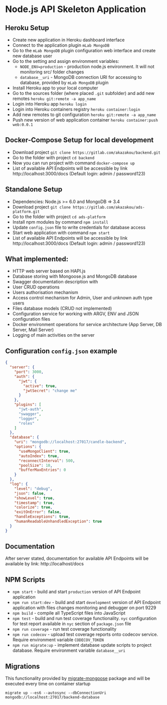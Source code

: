# Node.js API Skeleton Application

## Heroku Setup

* Create new application in Heroku dashboard interface
* Connect to the application plugin `mLab MongoDB`
* Go to the `mLab MongoDB` plugin configuration web interface and create new database user
* Go to the setting and assign environment variables:
  * `NODE_ENV=production` - production node.js environment. It will not monitoring src/ folder changes
  * `database__uri` - MongoDB connection URI for accessing to database, provided by `mLab MongoDB` plugin
* Install Heroku app to your local computer
* Go to the sources folder (where placed `.git` subfolder) and add new remotes `heroku git:remote -a app_name`
* Login into Heroku app `heroku login`
* Login into Heroku containers registry `heroku container:login`
* Add new remotes to git configuration `heroku git:remote -a app_name`
* Push new version of web application container `heroku container:push web:0.0.1`

## Docker-Compose Setup for local development

* Download project `git clone https://gitlab.com/akazakou/backend.git`
* Go to the folder with project `cd backend`
* Now you can run project with command `docker-compose up`
* List of available API Endpoints will be accessible by link http://localhost:3000/docs (Default login: admin / password123)

## Standalone Setup

* Dependencies: Node.js >= 6.0 and MongoDB => 3.4
* Download project `git clone https://gitlab.com/akazakou/ads-platform.git`
* Go to the folder with project `cd ads-platform`
* Install npm modules by command `npm install`
* Update `config.json` file to write credentials for database access
* Start web application with command `npm start`
* List of available API Endpoints will be accessible by link http://localhost:3000/docs (Default login: admin / password123)

## What implemented: 

* HTTP web server based on HAPI.js
* Database storing with Mongoose.js and MongoDB database
* Swagger documentation description with 
* User CRUD operations
* Users authorisation mechanism
* Access control mechanism for Admin, User and unknown auth type users
* Files database models (CRUD not implemented)
* Configuration service for working with ARGV, ENV and JSON configuration files
* Docker environment operations for service architecture (App Server, DB Server, Mail Server)
* Logging of main activities on the server

## Configuration `config.json` example

```json
{
  "server": {
    "port": 3000,
    "auth": {
      "jwt": {
        "active": true,
        "jwtSecret": "change me"
      }
    },
    "plugins": [
      "jwt-auth",
      "swagger",
      "logger",
      "roles"
    ]
  },
  "database": {
    "uri": "mongodb://localhost:27017/candle-backend",
    "options": {
      "useMongoClient": true,
      "autoIndex": true,
      "reconnectInterval": 500,
      "poolSize": 10,
      "bufferMaxEntries": 0
    }
  },
  "log": {
    "level": "debug",
    "json": false,
    "showLevel": true,
    "timestamp": true,
    "colorize": true,
    "exitOnError": false,
    "handleExceptions": true,
    "humanReadableUnhandledException": true
  }
}
```

## Documentation

After server stated, documentation for available API Endpoints will be available by link: http://localhost/docs

## NPM Scripts

* `npm start` - build and start `production` version of API Endpoint application
* `npm run start:dev` - build and start `development` version of API Endpoint application with files changes monitoring and debugger on port 9229
* `npm build` - compile all TypeScript files into JavaScript
* `npm test` - build and run test coverage functionality. `nyc` configuration for test report available in `nyc` section of `package.json` file
* `npm run coverage` - run test coverage functionality
* `npm run codecov` - upload test coverage reports onto codecov service. Require environment variable `CODECOV_TOKEN`
* `npm run migrate:up` - implement database update scripts to project database. Require environment variable `database__uri`

## Migrations

This functionality provided by [migrate-mongoose](https://www.npmjs.com/package/migrate-mongoose) package and will be executed every time on container startup

`migrate up --es6 --autosync --dbConnectionUri mongodb://localhost:27017/backend-database`
